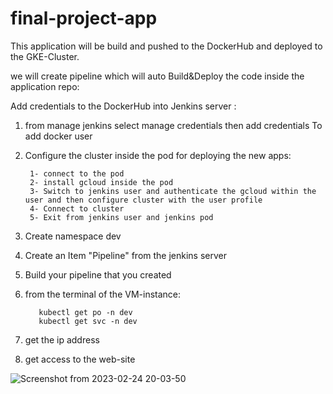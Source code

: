 # final-project-app

This application will be build and 
pushed to the DockerHub and deployed 
to the GKE-Cluster.


we will create pipeline 
which will auto Build&Deploy the code inside the application repo:

Add credentials to the DockerHub into Jenkins server :

1) from manage jenkins select manage credentials then add credentials
To add docker user

2) Configure the cluster inside the pod for deploying the new apps:

        1- connect to the pod
        2- install gcloud inside the pod
        3- Switch to jenkins user and authenticate the gcloud within the user and then configure cluster with the user profile
        4- Connect to cluster 
        5- Exit from jenkins user and jenkins pod

3) Create namespace dev

4) Create an Item "Pipeline" from the jenkins server

5) Build your pipeline that you created

6) from the terminal of the VM-instance:

          kubectl get po -n dev
          kubectl get svc -n dev

7) get the ip address

8) get access to the web-site

![Screenshot from 2023-02-24 20-03-50](https://user-images.githubusercontent.com/88335759/221298756-6e42ab93-d1ff-4619-b880-e36e2792ef84.png)
